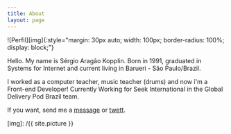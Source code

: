 ```yaml
---
title: About
layout: page
---
```

![Perfil][img]{:style="margin: 30px auto; width: 100px; border-radius: 100%; display: block;"}

Hello. My name is Sérgio Aragão Kopplin.
Born in 1991, graduated in Systems for Internet and current living in Barueri - São Paulo/Brazil.

I worked as a computer teacher, music teacher (drums) and now i'm a Front-end Developer! Currently Working for Seek International in the Global Delivery Pod Brazil team.

If you want, send me a [message](sergiokopplin@gmail.com) or [twett](http://twitter.com/koppliin).

[img]: /{{ site.picture }}

